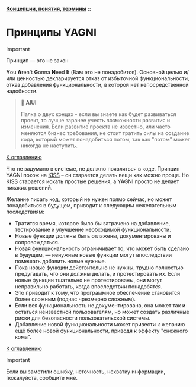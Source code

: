 **[Концепции, понятия, термины](../README.md#concepts) ::**
# Принципы YAGNI

> [!IMPORTANT]
> Принцип — это не закон

**Y**ou **A**ren't **G**onna **N**eed **I**t (Вам это не понадобится). Основной целью и/или ценностью декларируется отказ от избыточной функциональности, отказ добавления функциональности, в которой нет непосредственной надобности.

> :thinking: **AIUI**
>
> Палка о двух концах - если вы знаете как будет развиваться проект, то лучше заранее учесть возможности развития и изменения. Если развитие проекта не известно, или часто меняются бизнес требования, не стоит тратить силы на создание кода, который может понадобиться потом, так как "потом" может никогда не наступить.

[К оглавлению](../README.md#concepts)

Что не задумано в системе, не должно появляться в коде. Принцип YAGNI похож на [KISS](../concepts/kiss.md) – он старается делать вещи как можно проще. Но KISS старается искать простые решения, а YAGNI просто не делает никаких решений.

Желание писать код, который не нужен прямо сейчас, но может понадобиться в будущем, приводит к следующим нежелательным последствиям:
- Тратится время, которое было бы затрачено на добавление, тестирование и улучшение необходимой функциональности.
- Новые функции должны быть отлажены, документированы и сопровождаться.
- Новая функциональность ограничивает то, что может быть сделано в будущем, — ненужные новые функции могут впоследствии помешать добавить новые нужные.
- Пока новые функции действительно не нужны, трудно полностью предугадать, что они должны делать, и протестировать их. Если новые функции тщательно не протестированы, они могут неправильно работать, когда впоследствии понадобятся.
- Это приводит к тому, что программное обеспечение становится более сложным (подчас чрезмерно сложным).
- Если вся функциональность не документирована, она может так и остаться неизвестной пользователям, но может создать различные риски для безопасности пользовательской системы.
- Добавление новой функциональности может привести к желанию ещё более новой функциональности, приводя к эффекту "снежного кома".

[К оглавлению](../README.md#concepts)

> [!IMPORTANT]
> Если вы заметили ошибку, неточность, нехватку информации, пожалуйста, сообщите мне.
